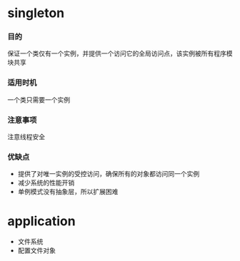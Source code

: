 # singleton
### 目的
保证一个类仅有一个实例，并提供一个访问它的全局访问点，该实例被所有程序模块共享

### 适用时机
一个类只需要一个实例

### 注意事项
注意线程安全

### 优缺点
- 提供了对唯一实例的受控访问，确保所有的对象都访问同一个实例
- 减少系统的性能开销
- 单例模式没有抽象层，所以扩展困难

# application
- 文件系统
- 配置文件对象